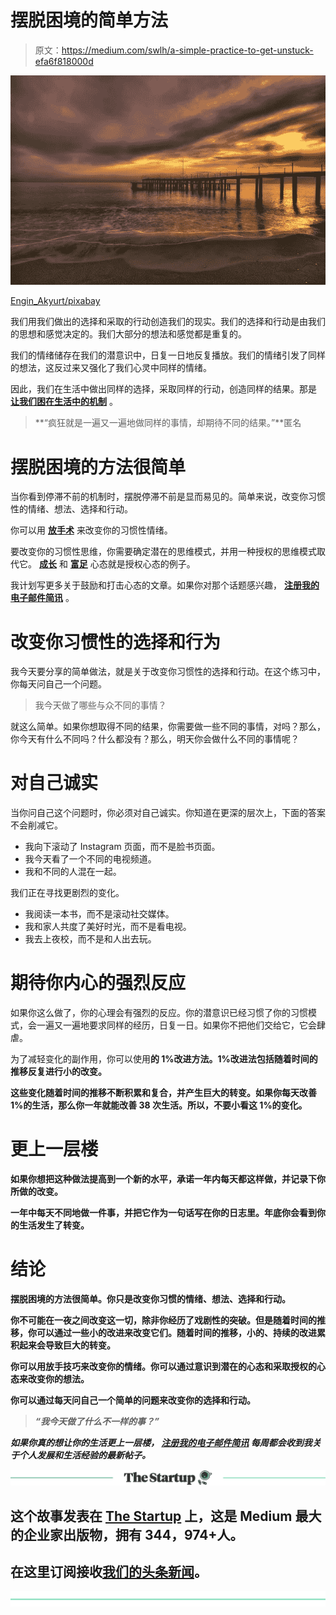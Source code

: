 # 摆脱困境的简单方法

> 原文：<https://medium.com/swlh/a-simple-practice-to-get-unstuck-efa6f818000d>

![](img/dffed568440104253783b1a781fd792b.png)

[Engin_Akyurt/pixabay](https://pixabay.com/en/fog-loneliness-iskele-grief-1803877/)

我们用我们做出的选择和采取的行动创造我们的现实。我们的选择和行动是由我们的思想和感觉决定的。我们大部分的想法和感觉都是重复的。

我们的情绪储存在我们的潜意识中，日复一日地反复播放。我们的情绪引发了同样的想法，这反过来又强化了我们心灵中同样的情绪。

因此，我们在生活中做出同样的选择，采取同样的行动，创造同样的结果。那是 [**让我们困在生活中的机制**](https://ideavisionaction.com/personal-development/why-youre-stuck-and-how-to-get-unstuck/) 。

> **“疯狂就是一遍又一遍地做同样的事情，却期待不同的结果。”**匿名

# 摆脱困境的方法很简单

当你看到停滞不前的机制时，摆脱停滞不前是显而易见的。简单来说，改变你习惯性的情绪、想法、选择和行动。

你可以用 [**放手术**](https://ideavisionaction.com/personal-development/using-emotional-intelligence-to-overcome-your-dysfunctional-patterns/) 来改变你的习惯性情绪。

要改变你的习惯性思维，你需要确定潜在的思维模式，并用一种授权的思维模式取代它。 [**成长**](https://ideavisionaction.com/personal-development/a-simple-shift-in-mindset-can-change-your-life/) 和 [**富足**](https://ideavisionaction.com/personal-development/developing-an-abundance-mindset/) 心态就是授权心态的例子。

我计划写更多关于鼓励和打击心态的文章。如果你对那个话题感兴趣， [**注册我的电子邮件简讯**](https://ideavisionaction.com/email-newsletter/) 。

# 改变你习惯性的选择和行为

我今天要分享的简单做法，就是关于改变你习惯性的选择和行动。在这个练习中，你每天问自己一个问题。

> 我今天做了哪些与众不同的事情？

就这么简单。如果你想取得不同的结果，你需要做一些不同的事情，对吗？那么，你今天有什么不同吗？什么都没有？那么，明天你会做什么不同的事情呢？

# 对自己诚实

当你问自己这个问题时，你必须对自己诚实。你知道在更深的层次上，下面的答案不会削减它。

*   我向下滚动了 Instagram 页面，而不是脸书页面。
*   我今天看了一个不同的电视频道。
*   我和不同的人混在一起。

我们正在寻找更剧烈的变化。

*   我阅读一本书，而不是滚动社交媒体。
*   我和家人共度了美好时光，而不是看电视。
*   我去上夜校，而不是和人出去玩。

# 期待你内心的强烈反应

如果你这么做了，你的心理会有强烈的反应。你的潜意识已经习惯了你的习惯模式，会一遍又一遍地要求同样的经历，日复一日。如果你不把他们交给它，它会肆虐。

为了减轻变化的副作用，你可以使用[](https://ideavisionaction.com/personal-development/how-to-improve-your-life-38x-in-a-year/)**的 1%改进方法。1%改进法包括随着时间的推移反复进行小的改变。**

**这些变化随着时间的推移不断积累和复合，并产生巨大的转变。如果你每天改善 1%的生活，那么你一年就能改善 38 次生活。所以，不要小看这 1%的变化。**

# **更上一层楼**

**如果你想把这种做法提高到一个新的水平，承诺一年内每天都这样做，并记录下你所做的改变。**

**一年中每天不同地做一件事，并把它作为一句话写在你的日志里。年底你会看到你的生活发生了转变。**

# **结论**

**摆脱困境的方法很简单。你只是改变你习惯的情绪、想法、选择和行动。**

**你不可能在一夜之间改变这一切，除非你经历了戏剧性的突破。但是随着时间的推移，你可以通过一些小的改进来改变它们。随着时间的推移，小的、持续的改进累积起来会导致巨大的转变。**

**你可以用放手技巧来改变你的情绪。你可以通过意识到潜在的心态和采取授权的心态来改变你的想法。**

**你可以通过每天问自己一个简单的问题来改变你的选择和行动。**

> *****“我今天做了什么不一样的事？”*****

*****如果你真的想让你的生活更上一层楼，*** [***注册我的电子邮件简讯***](https://ideavisionaction.com/email-newsletter/) ***每周都会收到我关于个人发展和生活经验的最新帖子。*****

**[![](img/308a8d84fb9b2fab43d66c117fcc4bb4.png)](https://medium.com/swlh)**

## **这个故事发表在 [The Startup](https://medium.com/swlh) 上，这是 Medium 最大的企业家出版物，拥有 344，974+人。**

## **在这里订阅接收[我们的头条新闻](http://growthsupply.com/the-startup-newsletter/)。**

**[![](img/b0164736ea17a63403e660de5dedf91a.png)](https://medium.com/swlh)**